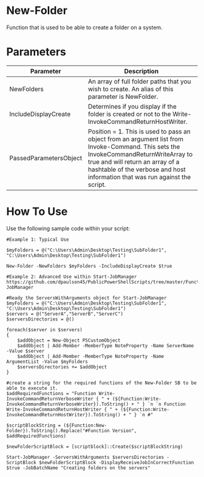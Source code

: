 # New-Folder
Function that is used to be able to create a folder on a system. 

# Parameters 

Parameter | Description 
----------|------------
NewFolders | An array of full folder paths that you wish to create. An alias of this parameter is NewFolder.
IncludeDisplayCreate | Determines if you display if the folder is created or not to the Write-InvokeCommandReturnHostWriter. 
PassedParametersObject | Position = 1. This is used to pass an object from an argument list from Invoke-Command. This sets the InvokeCommandReturnWriteArray to true and will return an array of a hashtable of the verbose and host information that was run against the script. 

# How To Use

Use the following sample code within your script: 

```
#Example 1: Typical Use

$myFolders = @("C:\Users\Admin\Desktop\Testing\SubFolder1", "C:\Users\Admin\Desktop\Testing\SubFolder1")

New-Folder -NewFolders $myFolders -IncludeDisplayCreate $true 

```

```
#Example 2: Advanced Use within Start-JobManager https://github.com/dpaulson45/PublicPowerShellScripts/tree/master/Functions/Start-JobManager

#Ready the ServersWithArguments object for Start-JobManager
$myFolders = @("C:\Users\Admin\Desktop\Testing\SubFolder1", "C:\Users\Admin\Desktop\Testing\SubFolder1")
$servers = @("ServerA","ServerB","ServerC")
$serversDirectories = @() 

foreach($server in $servers)
{
    $addObject = New-Object PSCustomObject 
    $addObject | Add-Member -MemberType NoteProperty -Name ServerName -Value $server
    $addObject | Add-Member -MemberType NoteProperty -Name ArgumentList -Value $myFolders 
    $serversDirectories += $addObject
}

#create a string for the required functions of the New-Folder SB to be able to execute it.
$addRequiredFunctions = "Function Write-InvokeCommandReturnVerboseWriter { " + (${Function:Write-InvokeCommandReturnVerboseWriter}).ToString() + " } `n `n Function Write-InvokeCommandReturnHostWriter { " + (${Function:Write-InvokeCommandReturnHostWriter}).ToString() + " } `n #" 

$scriptBlockString = (${Function:New-Folder}).ToString().Replace("#Function Version", $addRequiredFunctions)

$newFolderScriptBlock = [scriptblock]::Create($scriptBlockString)

Start-JobManager -ServersWithArguments $serversDirectories -ScriptBlock $newFolderScriptBlock -DisplayReceiveJobInCorrectFunction $true -JobBatchName "Creating folders on the servers" 


```